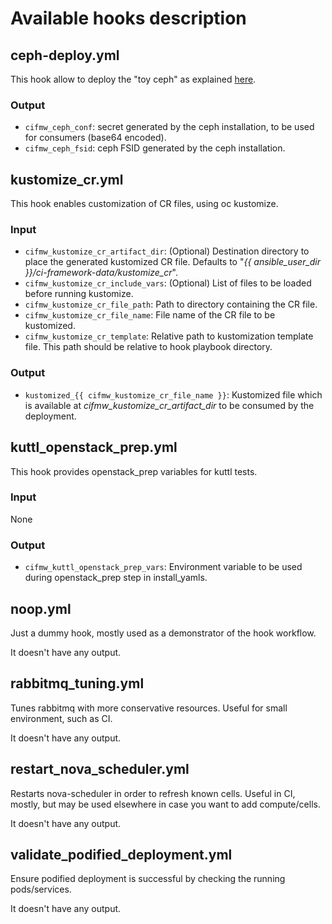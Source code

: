 # Available hooks description

## ceph-deploy.yml
This hook allow to deploy the "toy ceph" as explained [here](https://github.com/fultonj/zed/tree/main/edpm).
### Output
* `cifmw_ceph_conf`: secret generated by the ceph installation, to be used for
consumers (base64 encoded).
* `cifmw_ceph_fsid`: ceph FSID generated by the ceph installation.

## kustomize_cr.yml
This hook enables customization of CR files, using oc kustomize.
### Input
* `cifmw_kustomize_cr_artifact_dir`: (Optional) Destination directory to place the
generated kustomized CR file. Defaults to "*{{ ansible_user_dir }}/ci-framework-data/kustomize_cr*".
* `cifmw_kustomize_cr_include_vars`: (Optional) List of files to be loaded
before running kustomize.
* `cifmw_kustomize_cr_file_path`: Path to directory containing the CR file.
* `cifmw_kustomize_cr_file_name`: File name of the CR file to be kustomized.
* `cifmw_kustomize_cr_template`: Relative path to kustomization template file.
This path should be relative to hook playbook directory.
### Output
* `kustomized_{{ cifmw_kustomize_cr_file_name }}`: Kustomized file which is
available at *cifmw_kustomize_cr_artifact_dir* to be consumed by the deployment.

## kuttl_openstack_prep.yml
This hook provides openstack_prep variables for kuttl tests.
### Input
None
### Output
* `cifmw_kuttl_openstack_prep_vars`: Environment variable to be used during openstack_prep
step in install_yamls.

## noop.yml
Just a dummy hook, mostly used as a demonstrator of the hook workflow.

It doesn't have any output.

## rabbitmq_tuning.yml
Tunes rabbitmq with more conservative resources. Useful for small environment,
such as CI.

It doesn't have any output.

## restart_nova_scheduler.yml
Restarts nova-scheduler in order to refresh known cells. Useful in CI, mostly,
but may be used elsewhere in case you want to add compute/cells.

It doesn't have any output.

## validate_podified_deployment.yml
Ensure podified deployment is successful by checking the running pods/services.

It doesn't have any output.
